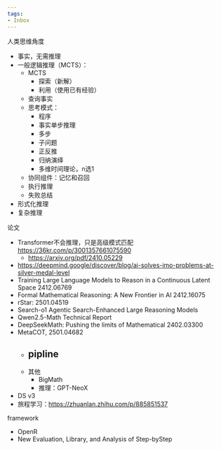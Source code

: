 ```yaml
---
tags:
- Inbox
---
```


人类思维角度
- 事实，无需推理
- 一般逻辑推理（MCTS）：
	- MCTS
		- 探索（新解）
		- 利用（使用已有经验）
	- 查询事实
	- 思考模式：
		- 程序
		- 事实单步推理
		- 多步
		- 子问题
		- 正反推
		- 归纳演绎
		- 多维时间理论，n选1
	- 协同组件：记忆和召回
	- 执行推理
	- 失败总结
- 形式化推理
- 复杂推理

论文
- Transformer不会推理，只是高级模式匹配 https://36kr.com/p/3001357661075590
	- https://arxiv.org/pdf/2410.05229
- https://deepmind.google/discover/blog/ai-solves-imo-problems-at-silver-medal-level
- Training Large Language Models to Reason in a Continuous Latent Space 2412.06769
- Formal Mathematical Reasoning: A New Frontier in AI 2412.16075
- rStar: 2501.04519
- Search-o1 Agentic Search-Enhanced Large Reasoning Models
- Qwen2.5-Math Technical Report
- DeepSeekMath: Pushing the limits of Mathematical 2402.03300
- MetaCOT, 2501.04682
	- pipline
		-
	- 其他
		- BigMath
		- 推理：GPT-NeoX
- DS v3
- 旅程学习：https://zhuanlan.zhihu.com/p/885851537

 framework
 - OpenR
 - New Evaluation, Library, and Analysis of Step-byStep